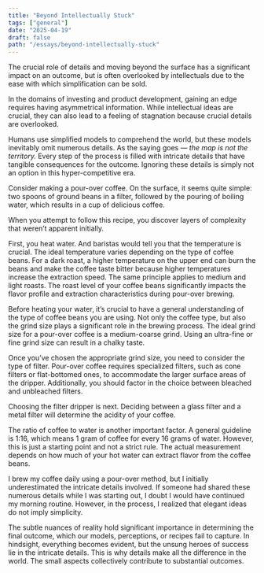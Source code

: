 ```yaml
---
title: "Beyond Intellectually Stuck"
tags: ["general"]
date: "2025-04-19"
draft: false
path: "/essays/beyond-intellectually-stuck"
---
```


The crucial role of details and moving beyond the surface has a significant impact on an outcome, but is often overlooked by intellectuals due to the ease with which simplification can be sold.

In the domains of investing and product development, gaining an edge requires having asymmetrical information. While intellectual ideas are crucial, they can also lead to a feeling of stagnation because crucial details are overlooked.

Humans use simplified models to comprehend the world, but these models inevitably omit numerous details. As the saying goes — _the map is not the territory._ Every step of the process is filled with intricate details that have tangible consequences for the outcome. Ignoring these details is simply not an option in this hyper-competitive era.

Consider making a pour-over coffee. On the surface, it seems quite simple: two spoons of ground beans in a filter, followed by the pouring of boiling water, which results in a cup of delicious coffee. 

When you attempt to follow this recipe, you discover layers of complexity that weren’t apparent initially.

First, you heat water. And baristas would tell you that the temperature is crucial. The ideal temperature varies depending on the type of coffee beans. For a dark roast, a higher temperature on the upper end can burn the beans and make the coffee taste bitter because higher temperatures increase the extraction speed. The same principle applies to medium and light roasts. The roast level of your coffee beans significantly impacts the flavor profile and extraction characteristics during pour-over brewing.

Before heating your water, it’s crucial to have a general understanding of the type of coffee beans you are using. Not only the coffee type, but also the grind size plays a significant role in the brewing process. The ideal grind size for a pour-over coffee is a medium-coarse grind. Using an ultra-fine or fine grind size can result in a chalky taste.

Once you’ve chosen the appropriate grind size, you need to consider the type of filter. Pour-over coffee requires specialized filters, such as cone filters or flat-bottomed ones, to accommodate the larger surface areas of the dripper. Additionally, you should factor in the choice between bleached and unbleached filters.

Choosing the filter dripper is next. Deciding between a glass filter and a metal filter will determine the acidity of your coffee.

The ratio of coffee to water is another important factor. A general guideline is 1:16, which means 1 gram of coffee for every 16 grams of water. However, this is just a starting point and not a strict rule. The actual measurement depends on how much of your hot water can extract flavor from the coffee beans.

I brew my coffee daily using a pour-over method, but I initially underestimated the intricate details involved. If someone had shared these numerous details while I was starting out, I doubt I would have continued my morning routine. However, in the process, I realized that elegant ideas do not imply simplicity.

The subtle nuances of reality hold significant importance in determining the final outcome, which our models, perceptions, or recipes fail to capture. In hindsight, everything becomes evident, but the unsung heroes of success lie in the intricate details. This is why details make all the difference in the world. The small aspects collectively contribute to substantial outcomes.
